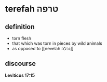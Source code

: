 # terefah טרפה

## definition

- torn flesh
- that which was torn in pieces by wild animals
- as opposed to [[nevelah נבלה]]

## discourse

**Leviticus 17:15**